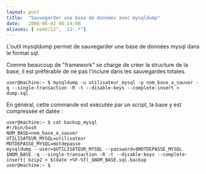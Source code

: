 ```yaml
---
layout: post
title:  "Sauvegarder une base de données avec mysqldump"
date:   2008-06-02 00:14:00
aliases: [ node/12",  12-.*"]
---
```

L'outil mysqldump permet de sauvegarder une base de données mysql dans
le format sql.

Comme beaucoup de "framework" se charge de créer la structure de la
base, il est préférable de ne pas l'inclure dans les sauvegardes
totales.

    user@machine:~ $ mysqldump -u utilisateur_mysql -p nom_base_a_sauver -q --single-transaction -R -t --disable-keys --complete-insert > dump.sql

En général, cette commande est exécutée par un script, la base y est
compressée et datée :

    user@machine:~ $ cat backup_mysql
    #!/bin/bash
    NOM_BASE=nom_base_a_sauver
    UTILISATEUR_MYSQL=utilisateur
    MOTDEPASSE_MYSQL=motdepasse
    mysqldump --user=$UTILISATEUR_MYSQL --password=$MOTDEPASSE_MYSQL $NOM_BASE -q --single-transaction -R -t --disable-keys --complete-insert| bzip2 > $(date +%F-%T)_$NOM_BASE.sql.backup
    user@machine:~ $

